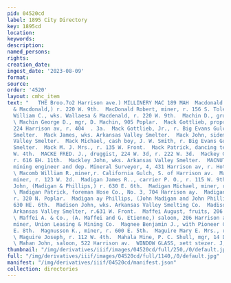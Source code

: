 ```yaml
---
pid: 04520cd
label: 1895 City Directory
key: 1895cd
location: 
keywords: 
description: 
named_persons: 
rights: 
creation_date: 
ingest_date: '2023-08-09'
format: 
source: 
order: '4520'
layout: cmhc_item
text: "   THE Broo.7o2 Harrison ave.) MILLINERY MAC 189 MAH  Macdonald John C., (Wallaesa
  & Macdonald,) r. 220 W. 9th.  MacDonald Robert, miner, r. 156 S. Toledo av.  Macdonald
  William C., wks. Wallaesa & Macdenald, r. 220 W. 9th.  Machin D., grocer, 905 Poplar.
  \ Machin George D., mgr, D. Machin, 905 Poplar.  Mack Gottlieb, propr, Tivoli Hall,
  224 Harrison av, r. 404  . 3a.  Mack Gottlieb, Jr., r. Big Evans Gulch, nr. Elgin
  Smelter.  Mack James, wks. Arkansas Valley Smelter.  Mack John, sideman, Arkansas
  Valley Smelter.  Mack Michael, cash boy, J. W. Smith, r. Big Evans Gulch, nr. Elgin
  Smelter.  Mack M. J. Mrs., r. 135 W. Front.  Mack Patrick, dancing teacher, r. 139
  W. 4th.  MACKE FRED. J., druggist, 224 W. 3d, r. 222 W. 3d.  Mackey George W., engineer,
  r. 616 EH. 11th.  Mackley John, wks. Arkansas Valley Smelter.  MACNUTT CHARLES H.,
  mining engineer and dep. Mineral Surveyor, 4, 431 Harrison av, r. Hotel Vendome.
  \ Macomb William R.,miner,r. California Gulch, S. of Harrison av.  Maddison James,
  miner, r. 123 W. 2d.  Madigan James R.., carrier P. O., r. 115 W. 9th.  Madigan
  John, (Madigan & Phillips,) r. 630 E. 6th.  Madigan Michael, miner, r. 630 E. 6th.
  \ Madigan Patrick, foreman Hose Co., No. 3, 704 Harrison ay.  Madigan Thomas, miner,
  r. 320 N. Poplar.  Madigan ay Phillips, (John Madigan and John Phillips,) grocers,
  630 HE. 6th.  Madison John, wks. Arkansas Valley Smelting Co.  Madison Paul, feeder,
  Arkansas Valley Smelter, r.631 W. Front.  Maffei August, fruits, 206 Harrison av.
  \ Maffei A. & Co., (A. Maffei and G. Etienne,) saloon, 206 Harrison av.  Magna Charles,
  miner, Union Leasing & Mining Co.  Magnee Benjamin J., with Pioneer Club, r. 406
  E. 8th.  Magnusson K., miner, r. 600 E. 5th.  Maguire Mary E. Mrs., r. 112 W. 4th.
  \ Maguire Joseph, r. 112 W. 4th.  Mahala Mine, P. C. Shull, mgr, 14 Delaware blk.
  \ Mahan John, saloon, 522 Harrison av.  WINDOW GLASS, xett stezer. J, J, QUINN "
thumbnail: "/img/derivatives/iiif/images/04520cd/full/250,/0/default.jpg"
full: "/img/derivatives/iiif/images/04520cd/full/1140,/0/default.jpg"
manifest: "/img/derivatives/iiif/04520cd/manifest.json"
collection: directories
---
```

